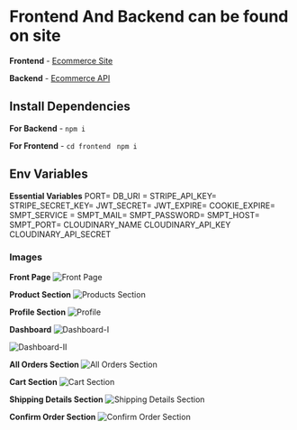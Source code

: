 # Frontend And Backend can be found on site

**Frontend** - [Ecommerce Site](https://harsh-ecommerce-site.netlify.app/)

**Backend** - [Ecommerce API](https://e-mern-harsh.herokuapp.com/)


## Install Dependencies

**For Backend** - `npm i`

**For Frontend** - `cd frontend` ` npm i`

## Env Variables

**Essential Variables**
PORT=
DB_URI =
STRIPE_API_KEY=
STRIPE_SECRET_KEY=
JWT_SECRET=
JWT_EXPIRE=
COOKIE_EXPIRE=
SMPT_SERVICE =
SMPT_MAIL=
SMPT_PASSWORD=
SMPT_HOST=
SMPT_PORT=
CLOUDINARY_NAME
CLOUDINARY_API_KEY
CLOUDINARY_API_SECRET

### Images

**Front Page**
![Front Page](https://user-images.githubusercontent.com/67547281/194233745-612ea7a9-d880-4b71-acc7-3df21da7d2e9.png)

**Product Section**
![Products Section](https://user-images.githubusercontent.com/67547281/194233928-49aec1cf-170a-4ed5-bdb2-556fbfa1a235.png)

**Profile Section**
![Profile](https://user-images.githubusercontent.com/67547281/194234101-6c633f6d-d2cd-4791-adb2-e459cbb85bd6.png)

**Dashboard**
![Dashboard-I](https://user-images.githubusercontent.com/67547281/194234211-9a12be69-299d-4b59-9eda-66e00e2fbba5.png)

![Dashboard-II](https://user-images.githubusercontent.com/67547281/194234345-297d1efa-d56f-4fbd-b5a3-35053bea39dd.png)

**All Orders Section**
![All Orders Section](https://user-images.githubusercontent.com/67547281/194234439-ed838a87-4c24-4f82-8559-ddefeae9af18.png)

**Cart Section**
![Cart Section](https://user-images.githubusercontent.com/67547281/194234563-245f3f3e-0d87-475f-b01e-730eb5fb1145.png)

**Shipping Details Section**
![Shipping Details Section](https://user-images.githubusercontent.com/67547281/194234694-96e08f3b-b17b-4eeb-9aca-3b92fc89f094.png)

**Confirm Order Section**
![Confirm Order Section](https://user-images.githubusercontent.com/67547281/194234848-0d285d08-9edd-4a22-8d28-5d01942fa48f.png)


